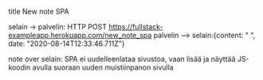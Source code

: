 title New note SPA

selain -> palvelin: HTTP POST https://fullstack-exampleapp.herokuapp.com/new_note_spa
palvelin --> selain:{content: " ", date: "2020-08-14T12:33:46.711Z"}

note over selain: SPA ei uudelleenlataa sivustoa, vaan lisää ja näyttää JS-koodin avulla suoraan uuden muistiinpanon sivulla